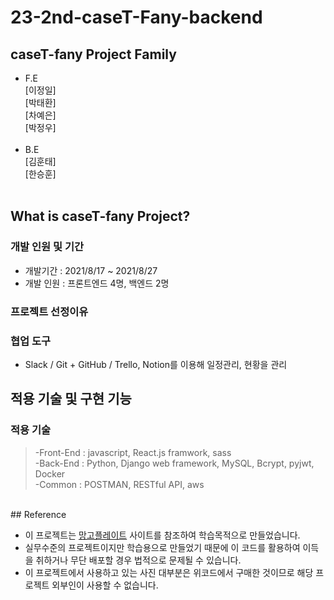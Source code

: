 # 23-2nd-caseT-Fany-backend

## caseT-fany Project Family

- F.E<br>
  [이정일]<br>
  [박태환]<br>
  [차예은]<br>
  [박정우]<br>
  <br>
- B.E<br>
  [김훈태]<br>
  [한승훈]<br> 
  <br>

## What is caseT-fany Project?
### 개발 인원 및 기간

- 개발기간 : 2021/8/17 ~ 2021/8/27
- 개발 인원 : 프론트엔드 4명, 백엔드 2명

### 프로젝트 선정이유

### 협업 도구

- Slack / Git + GitHub / Trello, Notion를 이용해 일정관리, 현황을 관리

## 적용 기술 및 구현 기능

### 적용 기술

> -Front-End : javascript, React.js framwork, sass<br>
> -Back-End : Python, Django web framework, MySQL, Bcrypt, pyjwt, Docker<br>
> -Common : POSTMAN, RESTful API, aws

<br>
## Reference

- 이 프로젝트는 [망고플레이트](https://www.mangoplate.com/) 사이트를 참조하여 학습목적으로 만들었습니다.
- 실무수준의 프로젝트이지만 학습용으로 만들었기 때문에 이 코드를 활용하여 이득을 취하거나 무단 배포할 경우 법적으로 문제될 수 있습니다.
- 이 프로젝트에서 사용하고 있는 사진 대부분은 위코드에서 구매한 것이므로 해당 프로젝트 외부인이 사용할 수 없습니다.
